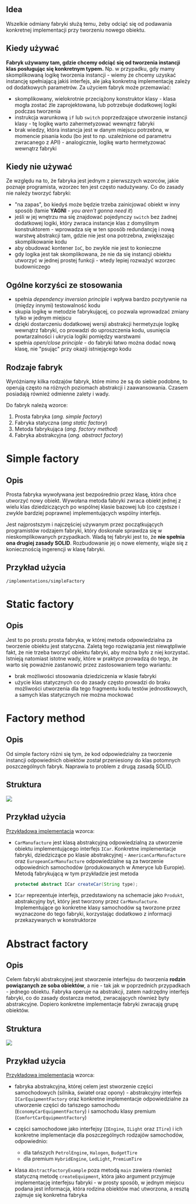 ## Idea

Wszelkie odmiany fabryki służą temu, żeby odciąć się od podawania konkretnej implementacji przy tworzeniu nowego obiektu.

## Kiedy używać

**Fabryk używamy tam, gdzie chcemy odciąć się od tworzenia instancji klas posługując się konkretnym typem.** Np. w przypadku, gdy mamy skomplikowaną logikę tworzenia instancji - wiemy że chcemy uzyskać instancję spełniającą jakiś interfejs, ale jaką konkretną implementację zależy od dodatkowych parametrów. Za użyciem fabryk może przemawiać:

- skomplikowany, wielokrotnie przeciążony konstruktor klasy - klasa mogła zostać źle zaprojektowana, lub potrzebuje dodatkowej logiki podczas tworzenia
- instrukcja warunkową `if` lub `switch` poprzedzające utworzenie instancji klasy - tę logikę warto zahermetyzować wewnątrz fabryki
- brak wiedzy, która instancja jest w danym miejscu potrzebna, w momencie pisania kodu (bo jest to np. uzależnione od parametru zwracanego z API) - analogicznie, logikę warto hermetyzować wewnątrz fabryki

## Kiedy nie używać

Ze względu na to, że fabryka jest jednym z pierwszzych wzorców, jakie poznaje programista, wzorzec ten jest często nadużywany. Co do zasady nie należy tworzyć fabryki:

- "na zapas", bo kiedyś może będzie trzeba zainicjować obiekt w inny sposób (łamie **YAGNI** - *you aren't gonna need it*)
- jeśli w jej wnętrzu ma się znajdować pojedynczy `switch` bez żadnej dodatkowej logiki, który zwraca instancje klas z domyślnym konstruktorem - wprowadza się w ten sposób redundancję i nową warstwę abstrakcji tam, gdzie nie jest ona potrzebna, zwiększając skomplikowanie kodu
- aby obudować kontener `IoC`, bo zwykle nie jest to konieczne
- gdy logika jest tak skomplikowana, że nie da się instancji obiektu utworzyć w jednej prostej funkcji - wtedy lepiej rozważyć wzorzec budowniczego

## Ogólne korzyści ze stosowania

- spełnia *dependency inversion principle* i wpływa bardzo pozytywnie na (między innymi) testowalność kodu
- skupia logikę w metodzie fabrykującej, co pozwala wprowadzać zmiany tylko w jednym miejscu
- dzięki dostarczeniu dodatkowej wersji abstrakcji hermetyzuje logikę wewnątrz fabryki, co prowadzi do uproszczenia kodu, usunięcia powtarzalności i ukrycia logiki pomiędzy warstwami
- spełnia *open/close principle* - do fabryki łatwo można dodać nową klasę, nie "psując" przy okazji istniejącego kodu

## Rodzaje fabryk

Wyróżniamy kilka rodzajów fabryk, które mimo że są do siebie podobne, to operują często na różnych poziomach abstrakcji i zaawansowania. Czasem posiadają również odmienne zalety i wady.

Do fabryk należą wzorce:
1. Prosta fabryka (*ang. simple factory*)
2. Fabryka statyczna (*ang static factory*)
3. Metoda fabrykująca (*ang. factory method*)
4. Fabryka abstrakcyjna (*ang. abstract factory*)

# Simple factory

## Opis

Prosta fabryka wywoływana jest bezpośrednio przez klasę, która chce utworzyć nowy obiekt. Wywołana metoda fabryki zwraca obiekt jednej z wielu klas dziedziczących po wspólnej klasie bazowej lub (co częstsze i zwykle bardziej poprawne) implementujących wspólny interfejs.

Jest najprostszym i najczęściej używanym przez początkujących programistów rodzajem fabryki, który doskonale sprawdza się w nieskomplikowanych przypadkach. Wadą tej fabryki jest to, że **nie spełnia ona drugiej zasady SOLID**. Rozbudowanie jej o nowe elementy, wiąże się z koniecznością ingerencji w klasę fabryki.

## Przykład użycia

`/implementations/simpleFactory`

# Static factory

## Opis

Jest to po prostu prosta fabryka, w której metoda odpowiedzialna za tworzenie obiektu jest statyczna. Zaletą tego rozwiązania jest niewątpliwie fakt, że nie trzeba tworzyć obiektu fabryki, aby można było z niej korzystać. Istnieją natomiast istotne wady, które w praktyce prowadzą do tego, że warto się poważnie zastanowić przez zastosowaniem tego wariantu:

- brak możliwości stosowania dziedziczenia w klasie fabryki
- użycie klas statycznych co do zasady często prowadzi do braku możliwości utworzenia dla tego fragmentu kodu testów jednostkowych, a samych klas statycznych nie można mockować

# Factory method

## Opis

Od simple factory różni się tym, że kod odpowiedzialny za tworzenie instancji odpowiednich obiektów został przeniesiony do klas potomnych poszczególnych fabryk. Naprawia to problem z drugą zasadą SOLID.

## Struktura

![](https://javadeveloper.pl/images/blog/diagram-klas-wzorca-metody-fabrykujacej.svg)

## Przykład użycia

[Przykładowa implementacja](https://github.com/DuDiiC/design-patterns-notes/tree/master/implementations/factoryMethod/src) wzorca:

- `CarManufacture` jest klasą abstrakcyjną odpowiedzialną za utworzenie obiektu implementującego interfejs `ICar`. Konkretne implementacje fabryki, dziedziczące po klasie abstrakcyjnej - `AmericanCarManufacture` oraz `EuropeanCarManufacture` odpowiedzialne są za tworzenie odpowiednich samochodów (produkowanych w Ameryce lub Europie). Metodą fabrykującą w tym przykładzie jest metoda

    ```java
    protected abstract ICar createCar(String type);
    ```

- `ICar` reprezentuje interfejs, przedstawiony na schemacie jako `Produkt`, abstrakcyjny byt, który jest tworzony przez `CarManufacture`. Implementujące go konkretne klasy samochodów są tworzone przez wyznaczone do tego fabryki, korzystając dodatkowo z informacji przekazywanych w konstruktorze

# Abstract factory

## Opis

Celem fabryki abstrakcyjnej jest stworzenie interfejsu do tworzenia **rodzin powiązanych ze soba obiektów**, a nie - tak jak w poprzednich przypadkach - jednego obiektu. Fabryka operuje na abstrakcji, zatem nadrzędny interfejs fabryki, co do zasady dostarcza metod, zwracających również byty abstrakcyjne. Dopiero konkretne implementacje fabryki zwracają grupę obiektów.

## Struktura

![](https://javadeveloper.pl/images/blog/diagram-klas-wzorca-fabryki-abstrakcyjnej-w-jezyku-uml.svg)

## Przykład użycia

[Przykładowa implementacja](https://github.com/DuDiiC/design-patterns-notes/tree/master/implementations/abstractFactory/src) wzorca:

- fabryka abstrakcyjna, której celem jest stworzenie części samochodowych (silnika, świateł oraz opony) - abstrakcyjny interfejs `ICarEquipmentFactory` oraz konkretne implementacje odpowiedzialne za utworzenie części do tańszego samochodu (`EconomyCarEquipmentFactory`) i samochodu klasy premium (`ComfortCarEquipmentFactory`)
- części samochodowe jako interfejsy (`IEngine`, `ILight` oraz `ITire`) i ich konkretne implementacje dla poszczególnych rodzajów samochodów, odpowiednio:

  - dla tańszych `PetrolEngine`, `Halogen`, `BudgetTire`
  - dla premium `HybridEngine`, `LedLight`, `PremiumTire`

- klasa `AbstractFactoryExample` poza metodą `main` zawiera również statyczną metodę `createEquipment`, która jako argument przyjmuje implementację interfejsu fabryki - w prosty sposób, w jednym miejscu podana jest informacja, która rodzina obiektów mać utworzona, a resztą zajmuje się konkretna fabryka

